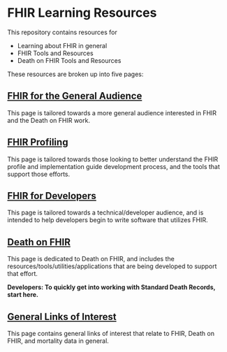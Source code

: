 # FHIR Learning Resources

This repository contains resources for
- Learning about FHIR in general
- FHIR Tools and Resources
- Death on FHIR Tools and Resources

These resources are broken up into five pages:


## [FHIR for the General Audience](./general_audience.md)

This page is tailored towards a more general audience interested in FHIR and the Death on FHIR work.

## [FHIR Profiling](./profiling.md)

This page is tailored towards those looking to better understand the FHIR profile and implementation guide development process, and the tools that support those efforts.

## [FHIR for Developers](./developers.md)

This page is tailored towards a technical/developer audience, and is intended to help developers begin to write software that utilizes FHIR.

## [Death on FHIR](./death_on_fhir.md)

This page is dedicated to Death on FHIR, and includes the resources/tools/utilities/applications that are being developed to support that effort.

**Developers: To quickly get into working with Standard Death Records, start here.**

## [General Links of Interest](./general_links.md)

This page contains general links of interest that relate to FHIR, Death on FHIR, and mortality data in general.
